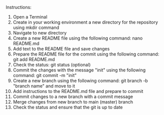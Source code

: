 Instructions: 

1. Open a Terminal 
2. Create in your working environment a new directory for the repository using mkdir command 
3. Navigate to new directory 
4. Create a new README file using the following command: nano README.md 
5. Add text to the README file and save changes 
6. Prepare the README file for the commit using the following command: git add README.md 
7. Check the status: git status (optional) 
8. Commit the changes with the message "init" using the following command: git commit -m "init" 
9. Create a new branch using the following command: git branch -b "branch name" and move to it 
10. Add instructions to the README.md file and prepare to commit 
11. Commit changes to a new branch with a commit message 
12. Merge changes from new branch to main (master) branch
13. Check the status and ensure that the git is up to date
